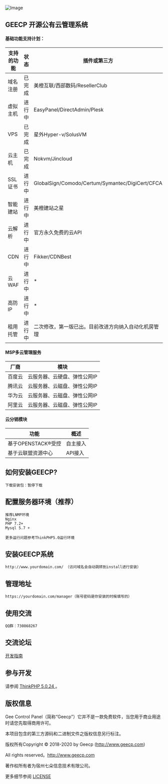 
![Image](https://images.gitee.com/uploads/images/2020/0223/181407_3d7ec98d_1332225.png)

## GEECP 开源公有云管理系统


#### 基础功能支持计划：

支持的功能|状态|插件或第三方
-|-|-
域名注册|已完成|美橙互联/西部数码/ResellerClub
虚拟主机|进行中|EasyPanel/DirectAdmin/Plesk
VPS|已完成|星外Hyper-v/SolusVM
云主机|已完成|Nokvm/Jincloud
SSL证书|进行中|GlobalSign/Comodo/Certum/Symantec/DigiCert/CFCA
智能建站|进行中|美橙建站之星
云解析|进行中|官方永久免费的云API
CDN|进行中|Fikker/CDNBest
云WAF|进行中| * 
高防IP|进行中| *
租用托管|进行中|二次修改，第一版已出。目前改进方向纳入自动化机房管理


#### MSP多云管理服务

厂商 |模块
-|-
百度云|云服务器、云硬盘、弹性公网IP
腾讯云|云服务器、云磁盘、弹性公网IP
华为云|云服务器、云磁盘、弹性公网IP
阿里云|云服务器、云磁盘、弹性公网IP


#### 云分销模块

功能 | 概述
-|-
基于OPENSTACK®受控| 自主接入
基于云联盟资源中心| API接入


## 如何安装GEECP?


```
下载安装包：暂停下载
```


## 配置服务器环境（推荐）

~~~
推荐LNMP环境
Nginx
PHP 7.2+
Mysql 5.7 +

更多运行问题参考ThinkPHP5.0运行环境
~~~


## 安装GEECP系统

~~~
http://www.yourdomain.com/ （访问域名会自动跳转到install进行安装）
~~~

## 管理地址

~~~
https://yourdomain.com/manager（账号密码是你安装的时候填写的）
~~~

## 使用交流
~~~
QQ群：730868267
~~~


## 交流论坛

[开发指南](http://www.geecp.com)

## 参与开发

请参阅 [ThinkPHP 5.0.24 ](https://www.kancloud.cn/manual/thinkphp5)。

## 版权信息

Gee Control Panel（简称“Geecp”）它并不是一款免费软件，当您用于商业用途时请您先取得商用许可。

本项目包含的第三方源码和二进制文件之版权信息另行标注。

版权所有Copyright © 2018-2020 by Geecp (http://www.geecp.com)

All rights reserved。http://www.geecp.com

著作权所有者为宿州七朵信息技术有限公司。

更多细节参阅 [LICENSE](LICENSE)
